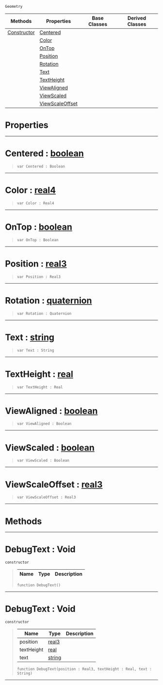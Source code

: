  `Geometry`

|Methods|Properties|Base Classes|Derived Classes|
|---|---|---|---|
|[ Constructor](debugtext.md#debugtext-void)|[ Centered](debugtext.md#centered-zilch-engine-doc)| | |
| |[ Color](debugtext.md#color-zilch-engine-docume)| | |
| |[ OnTop](debugtext.md#ontop-zilch-engine-docume)| | |
| |[ Position](debugtext.md#position-zilch-engine-doc)| | |
| |[ Rotation](debugtext.md#rotation-zilch-engine-doc)| | |
| |[ Text](debugtext.md#text-zilch-engine-documen)| | |
| |[ TextHeight](debugtext.md#textheight-zilch-engine-d)| | |
| |[ ViewAligned](debugtext.md#viewaligned-zilch-engine)| | |
| |[ ViewScaled](debugtext.md#viewscaled-zilch-engine-d)| | |
| |[ ViewScaleOffset](debugtext.md#viewscaleoffset-zilch-eng)| | |


 #  Properties


---  
 #  Centered : [boolean](../nada_base_types/boolean.md)

> 
> ``` lang=cpp, name=Nada
> var Centered : Boolean


---  
 #  Color : [real4](../nada_base_types/real4.md)

> 
> ``` lang=cpp, name=Nada
> var Color : Real4


---  
 #  OnTop : [boolean](../nada_base_types/boolean.md)

> 
> ``` lang=cpp, name=Nada
> var OnTop : Boolean


---  
 #  Position : [real3](../nada_base_types/real3.md)

> 
> ``` lang=cpp, name=Nada
> var Position : Real3


---  
 #  Rotation : [quaternion](../nada_base_types/quaternion.md)

> 
> ``` lang=cpp, name=Nada
> var Rotation : Quaternion


---  
 #  Text : [string](../nada_base_types/string.md)

> 
> ``` lang=cpp, name=Nada
> var Text : String


---  
 #  TextHeight : [real](../nada_base_types/real.md)

> 
> ``` lang=cpp, name=Nada
> var TextHeight : Real


---  
 #  ViewAligned : [boolean](../nada_base_types/boolean.md)

> 
> ``` lang=cpp, name=Nada
> var ViewAligned : Boolean


---  
 #  ViewScaled : [boolean](../nada_base_types/boolean.md)

> 
> ``` lang=cpp, name=Nada
> var ViewScaled : Boolean


---  
 #  ViewScaleOffset : [real3](../nada_base_types/real3.md)

> 
> ``` lang=cpp, name=Nada
> var ViewScaleOffset : Real3


---  
 #  Methods


---  
 #  DebugText : Void

 `constructor`

> 
> |Name|Type|Description|
> |---|---|---|
> ``` lang=cpp, name=Nada
> function DebugText()
> ``` 


---  
 #  DebugText : Void

 `constructor`

> 
> |Name|Type|Description|
> |---|---|---|
> |position|[real3](../nada_base_types/real3.md)| |
> |textHeight|[real](../nada_base_types/real.md)| |
> |text|[string](../nada_base_types/string.md)| |
> ``` lang=cpp, name=Nada
> function DebugText(position : Real3, textHeight : Real, text : String)
> ``` 


---  
 

 
